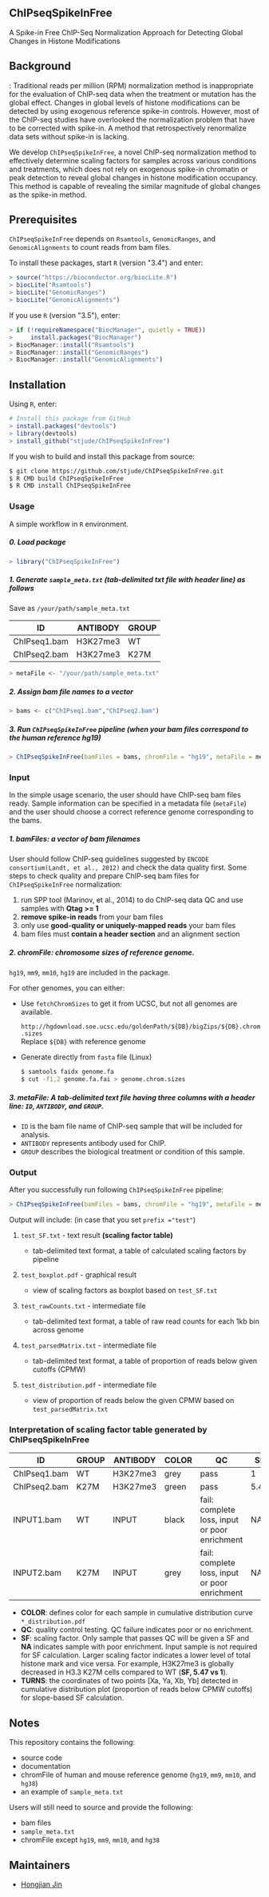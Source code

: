 ## ChIPseqSpikeInFree

A Spike-in Free ChIP-Seq Normalization Approach for Detecting Global Changes in Histone Modifications

## Background

: Traditional reads per million (RPM) normalization method is inappropriate for the evaluation of ChIP-seq data when the treatment or mutation has the global effect. Changes in global levels of histone modifications can be detected by using exogenous reference spike-in controls. However, most of the ChIP-seq studies have overlooked the normalization problem that have to be corrected with spike-in. A method that retrospectively renormalize data sets without spike-in is lacking. 

We develop `ChIPseqSpikeInFree`, a novel ChIP-seq normalization method to effectively determine scaling factors for samples across various conditions and treatments, which does not rely on exogenous spike-in chromatin or peak detection to reveal global changes in histone modification occupancy. This method is capable of revealing the similar magnitude of global changes as the spike-in method.

## Prerequisites

`ChIPseqSpikeInFree` depends on `Rsamtools`, `GenomicRanges`, and `GenomicAlignments` to count reads from bam files.

To install these packages, start `R` (version "3.4") and enter:
```R
> source("https://bioconductor.org/biocLite.R")
> biocLite("Rsamtools")
> biocLite("GenomicRanges")
> biocLite("GenomicAlignments")
```

If you use `R` (version "3.5"), enter:
```R
> if (!requireNamespace("BiocManager", quietly = TRUE))
>     install.packages("BiocManager")
> BiocManager::install("Rsamtools")
> BiocManager::install("GenomicRanges")
> BiocManager::install("GenomicAlignments")
```

## Installation

Using `R`, enter:

```R
# Install this package from GitHub
> install.packages("devtools")
> library(devtools)
> install_github("stjude/ChIPseqSpikeInFree")

```

If you wish to build and install this package from source:

```bash
$ git clone https://github.com/stjude/ChIPseqSpikeInFree.git
$ R CMD build ChIPseqSpikeInFree
$ R CMD install ChIPseqSpikeInFree
```

### Usage

A simple workflow in `R` environment.

##### 0. Load package

```R
> library("ChIPseqSpikeInFree")
```

##### 1. Generate `sample_meta.txt` (**tab-delimited txt file with header line**) as follows

Save as `/your/path/sample_meta.txt`

| ID           | ANTIBODY | GROUP |
| ------------ | -------- | ----- |
| ChIPseq1.bam | H3K27me3 | WT    |
| ChIPseq2.bam | H3K27me3 | K27M  |

```R
> metaFile <- "/your/path/sample_meta.txt"
```

##### 2. Assign bam file names to a vector

```R
> bams <- c("ChIPseq1.bam","ChIPseq2.bam")
```

##### 3. Run `ChIPseqSpikeInFree` pipeline (when your bam files correspond to the human reference hg19)

```R
> ChIPseqSpikeInFree(bamFiles = bams, chromFile = "hg19", metaFile = metaFile, prefix = "test")
```

### Input

In the simple usage scenario, the user should have ChIP-seq bam files ready. Sample information can be specified in a metadata file (`metaFile`) and the user should choose a correct reference genome corresponding to the bams.

##### 1. bamFiles: a vector of bam filenames

User should follow ChIP-seq guidelines suggested by `ENCODE consortium(Landt, et al., 2012)` and check the data quality first. Some steps to check quality and prepare ChIP-seq bam files for `ChIPseqSpikeInFree` normalization:

1) run SPP tool (Marinov, et al., 2014) to do ChIP-seq data QC and use samples with **Qtag >= 1**
2) **remove spike-in reads** from your bam files
3) only use **good-quality or uniquely-mapped reads** your bam files
4) bam files must **contain a header section** and an alignment section

##### 2. chromFile: chromosome sizes of reference genome.
`hg19`, `mm9`, `mm10`, `hg19` are included in the package.

For other genomes, you can either:

* Use `fetchChromSizes` to get it from UCSC, but not all genomes are available.

    `http://hgdownload.soe.ucsc.edu/goldenPath/${DB}/bigZips/${DB}.chrom.sizes`  
    Replace `${DB}` with reference genome

* Generate directly from `fasta` file (Linux)
    ```bash
    $ samtools faidx genome.fa
    $ cut -f1,2 genome.fa.fai > genome.chrom.sizes
    ```

##### 3. metaFile: A tab-delimited text file **having three columns with a header line: `ID`, `ANTIBODY`, and `GROUP`**.

* `ID` is the bam file name of ChIP-seq sample that will be included for analysis.
* `ANTIBODY` represents antibody used for ChIP.
* `GROUP` describes the biological treatment or condition of this sample.

### Output

After you successfully run following `ChIPseqSpikeInFree` pipeline:
```R
> ChIPseqSpikeInFree(bamFiles = bams, chromFile = "hg19", metaFile = metaFile, prefix = "test")
```

Output will include: (in case that you set `prefix ="test"`)
1. `test_SF.txt` - text result **(scaling factor table)**
    * tab-delimited text format, a table of calculated scaling factors by pipeline

2. `test_boxplot.pdf` - graphical result
    * view of scaling factors as boxplot based on `test_SF.txt`
3. `test_rawCounts.txt` - intermediate file
    * tab-delimited text format, a table of raw read counts for each 1kb bin across genome
4. `test_parsedMatrix.txt` - intermediate file
    * tab-delimited text format, a table of proportion of reads below given cutoffs (CPMW)
5. `test_distribution.pdf` - intermediate file
    * view of proportion of reads below the given CPMW based on `test_parsedMatrix.txt`

### Interpretation of scaling factor table generated by ChIPseqSpikeInFree 

|    ID         | GROUP | ANTIBODY | COLOR | QC                                             | SF    |	TURNS                  |
| ------------- | ----- | -------- | ----- | ---------------------------------------------- | ----- | ------------------------ |
|ChIPseq1.bam   | WT    | H3K27me3 | grey  | pass                                           | 1     |  0.25,0.3817,6.1,0.9523  |
|ChIPseq2.bam   | K27M  | H3K27me3 | green | pass                                           | 5.47  |  0.2,0.3429,34.7,0.9585  |
|INPUT1.bam     | WT    | INPUT    | black | fail: complete loss, input or poor enrichment  | NA    |  0.2,0.1860,0.7,0.9396   |
|INPUT2.bam     | K27M  | INPUT    | grey  | fail: complete loss, input or poor enrichment  | NA    |  0.15,0.0675,0.35,0.8476 |

- **COLOR**: defines color for each sample in cumulative distribution curve `*_distribution.pdf`
- **QC**: quality control testing. QC failure indicates poor or no enrichment. 
- **SF**: scaling factor. Only sample that passes QC will be given a SF and **NA** indicates sample with poor enrichment. Input sample is not required for SF calculation. Larger scaling factor indicates a lower level of total histone mark and vice versa. For example, H3K27me3 is globally decreased in H3.3 K27M cells compared to WT  (**SF, 5.47 vs 1**). 
- **TURNS**: the coordinates of two points [Xa, Ya, Xb, Yb] detected in cumulative distribution plot (proportion of reads below CPMW cutoffs) for slope-based SF calculation. 

## Notes

This repository contains the following:
- source code
- documentation
- chromFile of human and mouse reference genome (`hg19`, `mm9`, `mm10`, and `hg38`)
- an example of `sample_meta.txt`

Users will still need to source and provide the following:
- bam files
- `sample_meta.txt`
- chromFile except `hg19`, `mm9`, `mm10`, and `hg38`

## Maintainers

* [Hongjian Jin]

[Hongjian Jin]: https://github.com/hongjianjin
